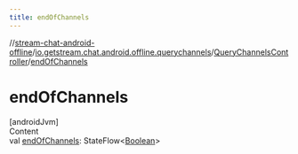 ```yaml
---
title: endOfChannels
---
```

//[stream-chat-android-offline](../../../index.md)/[io.getstream.chat.android.offline.querychannels](../index.md)/[QueryChannelsController](index.md)/[endOfChannels](endOfChannels.md)



# endOfChannels  
[androidJvm]  
Content  
val [endOfChannels](endOfChannels.md): StateFlow&lt;[Boolean](https://kotlinlang.org/api/latest/jvm/stdlib/kotlin/-boolean/index.html)&gt;  



